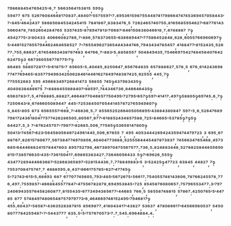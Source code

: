 ⁷⁹⁸⁶⁸⁸⁴⁵⁴⁷⁶⁹⁴²⁵'⁶·⁷,⁵⁶⁶³⁵⁶⁴¹⁵³⁸¹⁵,⁵⁹⁵‽⁵⁹⁴⁷⁷,⁶⁷⁵,⁵²⁶⁷⁶⁰⁸⁴⁶⁴⁸¹⁷⁰⁸³⁷:⁴⁸⁴⁰⁷′⁵⁵⁷⁵⁵⁹⁷′⁷:⁸⁹⁵³⁶¹⁵⁹⁸⁷⁵⁵⁴⁴⁸⁷⁴¹⁷⁹⁸⁶⁶⁴⁷⁴⁷⁴⁵³⁶⁹⁴⁵⁷⁰⁵⁸⁴⁴³′⁷'⁸⁴⁵′⁴⁶⁴²⁴³⁷,⁵⁸⁶⁸⁵⁰⁸⁴⁵³⁴²⁴⁵⁴¹⁵,⁷⁸⁴¹⁸⁶⁷·⁸³⁸³⁴⁷⁶·⁵,⁷²⁶²⁴⁶⁵⁷⁴⁰⁷⁵⁵:⁸¹⁶⁵⁶⁸⁵⁹⁵⁴⁶²⁷′⁶⁸⁷⁷⁶¹⁴³⁵⁶⁶⁰⁴⁷⁸·⁷⁸⁵²⁶⁰⁴²⁸⁴⁷⁶⁵,⁵³⁵⁷⁴³⁵'⁸⁷⁸⁹⁴⁷⁸¹³′⁷⁰⁶⁸⁷′⁸⁴⁶¹⁵⁰⁸³⁸⁰⁴⁶⁶¹⁸·⁷:⁶⁷⁴⁸⁸⁸⁷,⁷‽⁴⁹⁴²⁷⁷⁵'³′⁸⁰⁴³³,⁴⁰⁶⁶⁶⁰⁸²⁷⁸⁶·⁷'⁸⁸⁶·⁵⁷⁸³⁷³⁶⁵⁵'⁶³⁸⁶⁸⁹⁴⁴⁷′⁷⁷⁵⁸⁶⁴⁵²⁸⁴⁸·⁶²⁸·⁶⁰⁵⁵⁷⁶⁶⁹⁶⁰⁶⁹⁷‽⁵′⁴⁴⁶¹⁵²⁷⁶⁵⁵⁷⁹⁴⁴⁶²⁴⁶⁴⁶⁵⁸⁵²⁷,⁷'⁷⁶⁵⁵⁴⁹⁶²⁷³⁶⁵⁴⁴⁴³⁴⁴⁷⁴⁶·⁷⁹⁴³⁴³⁴⁷⁸⁵⁴⁵⁷,⁴¹⁸⁸⁴⁷⁷′⁸¹⁵²⁴³⁵·⁵²⁶⁷⁷:⁷⁵⁵·⁶⁸⁶³⁷:⁶⁷⁴⁵⁴⁶⁶³⁴³⁸⁷⁶⁷⁴⁸³,⁶⁴⁷⁶⁶·⁷'⁸⁸³′⁵:⁸⁸⁵⁸⁵⁵⁷,⁵⁰⁴⁸⁴⁹⁴³⁵·⁷⁵⁴⁶⁶⁹⁷⁵⁴²⁷⁴⁸⁴⁵⁸⁴⁰⁷⁶⁴²⁶²⁴⁷⁵‽³,⁶⁶⁷³⁶⁰⁵⁵⁶⁷⁷⁶⁷⁷⁵′⁷‽⁸⁶⁴⁸⁵,⁵⁸⁸⁰⁷²⁸¹⁷'⁵′⁶¹⁸⁷⁵′⁷,⁶⁵⁶⁰⁵'⁵:⁴⁰⁴⁸⁵·⁸²⁵⁰⁶⁴⁷·⁶⁵⁶⁷⁶⁴⁸³⁵,⁶⁵⁷⁸⁸⁸⁶²⁷·⁵⁷⁸·⁵,⁶⁷⁶·⁶¹⁴²⁴³⁶⁹⁸⁷⁷⁴⁷⁷⁶⁹⁴⁶⁵'⁸³⁵⁷⁷⁹⁴⁹⁶³⁴²⁵⁰⁶²⁸⁴⁶¹⁴⁴⁶¹⁶²⁷⁸⁴⁹⁷⁴⁸³⁸⁷⁴²⁵·⁶²⁵⁵⁵,⁴⁴⁵·⁷‽⁷⁷⁵⁵⁵²⁶⁸³,⁵⁹⁵,⁴⁵⁶⁶⁸³⁴⁹⁷²⁶⁸⁴¹⁴⁷³,⁵⁶⁸⁵⁵,⁷⁴⁵‽⁴³⁷⁹⁸³⁴³⁵‽⁴⁰⁴⁰⁸³⁸⁴⁸⁸⁶⁷⁵,⁷'⁸⁸⁸⁸⁴⁵⁵⁸⁸⁸⁴⁰⁷′⁸⁸⁵⁹⁷:⁷⁴⁴³⁴⁶⁷³⁶·⁸⁴⁶⁶⁴⁶⁴³⁵‽⁶⁵⁶³⁷⁸³′⁷:⁵·⁴⁷⁶⁸⁸⁸⁵:⁸⁸⁸²⁷:⁴⁶⁶⁴⁸⁷⁷⁰⁴⁶⁸⁵⁷⁷⁵⁰⁴⁹⁵′⁷²⁷⁹⁵′⁶⁵⁷‽⁵⁹⁷′⁴¹⁴¹⁷:⁴⁹⁷‽⁵⁸⁸⁰⁵‽⁶⁹⁷⁴⁵:⁶·⁷‽⁷²⁵⁰⁶⁴³′⁸·⁶⁷⁴⁶⁶⁰⁵⁰⁸⁹⁴⁴⁷,⁴⁴⁵'⁷²⁵³⁸⁴⁵⁰⁷⁰⁵⁴⁴¹⁴⁵⁷⁸⁷²⁷⁶⁵⁹⁴⁹⁸⁰⁷‽⁵·⁸⁴⁵'⁸⁰⁵,⁸⁷³,⁶⁵⁶⁵⁵⁵⁷′⁶⁸⁸·⁷'⁴⁶⁸³⁶·⁵:⁷,⁸⁵⁵⁶⁵²⁵²⁶⁶⁴⁰⁵⁰⁵⁶⁸⁹⁵′⁴³⁸⁸⁴³⁸⁰⁸⁴⁷,⁵⁹⁷'⁵·⁶·⁵²⁶⁴⁷⁶⁸⁹⁷⁹⁸¹⁷²⁴³⁶¹⁸⁰⁴⁷⁷⁵⁷⁷⁴²⁶²⁸⁶⁵⁰⁵:⁸⁰⁵⁶⁷·⁶⁷⁷'⁶¹⁸⁸⁵²⁴³⁴⁸⁵⁷⁵⁸⁸·⁷²⁵'⁸⁴⁶⁰⁵'⁵³⁷⁸⁵‽⁷‽⁵‽⁶⁴⁴²⁷:⁵·³,⁷'⁸⁷⁶²⁴⁵⁷⁵⁷'⁷⁹⁸⁷⁷′⁸²⁶⁸⁵:⁵⁰⁶·⁷⁷⁵⁸⁵‽⁵³⁶⁵⁸¹⁴⁷⁸⁰⁵‽⁵⁰⁴¹³′⁷⁴⁵⁶⁷′⁶²³′⁵⁶⁴⁵⁸⁰⁵⁶⁴⁶⁷²⁴⁹⁶¹⁴⁴⁵·⁵⁰⁶·⁶⁷⁶⁵⁵,⁷,⁴⁹⁵,⁴⁰⁵³⁴⁴⁴²⁶⁹⁴²⁴³⁵⁹⁴⁷⁴⁴⁷⁹⁷²³,³,⁶⁹⁵·⁶⁷⁸⁸⁷⁶⁷:⁸²⁶¹⁵⁷⁸⁰⁶⁷⁷·⁵⁶⁷³⁸⁴⁷⁷⁴⁹⁷⁰⁸⁵⁶·⁴⁰⁴⁰⁴⁷⁷³⁶⁸⁸·⁵²⁵⁵⁵⁶⁴⁴⁴⁵⁴⁸⁷⁸⁷³⁸³⁷,⁷⁴⁵⁶⁶³⁴⁷⁶⁵⁴⁶⁸·⁴⁵⁷³⁶⁸⁵′⁶⁴⁴⁴⁶⁸⁸²⁴¹⁵⁷⁸⁴⁴⁷⁸⁰³,⁸⁹⁵⁷⁵²⁷⁹⁸·⁴⁶⁷³⁸⁹⁷⁰⁴⁷⁵⁵⁶⁷⁵⁷⁷:⁷³⁶·⁵:⁸²⁴⁸⁸³⁴⁴⁸·⁵²⁷⁸⁸²⁵⁸⁴⁴⁸⁵⁵⁶⁵⁰⁸¹⁵′⁷³⁸⁵⁷⁶⁶³⁵′⁴³⁵'⁷³⁶¹⁵⁰⁴¹⁷:⁶⁹⁸⁶⁵³⁸³⁴²⁷:⁷³⁶⁴⁶⁰⁵⁶⁴³³,⁵‽⁷′⁶⁹⁶²⁶·⁵⁵⁵‽⁴³⁴⁷⁷²⁸⁹⁴⁴⁴⁶⁶³⁶⁸⁷′⁵²⁸⁶⁸³⁶⁵⁸⁹⁷'⁵²⁸¹⁵⁴⁴³⁶·⁷:⁷⁷⁸⁸⁴⁹⁸⁸³′⁵,³′⁵²⁴²⁵‽⁴⁷⁷²³,⁶³⁸⁴⁵,⁴⁴⁸²⁷,⁷‽⁷⁵⁵³⁷⁰⁸⁴⁷⁵⁷⁴⁷·⁷,⁴⁸⁸⁸⁵⁹⁵:⁸·⁴³⁷′⁸⁶⁶¹⁷⁵⁷⁸⁵'⁶²⁷′⁴⁷⁷⁴⁵‽⁵'⁷²⁷⁴³′⁶¹⁵′⁵:⁶⁸⁶⁹³,⁶⁸⁷,⁶⁷⁷⁰⁷⁷⁴⁹⁸⁰⁵:⁷⁹³′⁴⁸⁵′⁵⁶⁷²⁶⁷⁵'⁵⁶⁶¹⁷:⁷⁵⁴⁰⁵⁵⁷⁴⁸¹⁴³⁶⁰⁶·⁷⁸⁷⁶⁶²⁴⁵⁵⁷⁸·⁷⁷⁶·⁴⁹⁷:⁷⁵⁵⁹⁸⁵⁷'⁴⁶⁶⁸⁸⁴⁵⁵⁷⁷⁸⁴⁷'⁴⁷⁵⁵⁶⁷⁸²⁸⁷⁸·⁶⁹⁴⁹⁵³⁸⁴⁵'⁷²⁵,⁸⁵⁴⁵⁸⁷⁶⁰⁸⁰⁶⁵⁷:⁷⁵⁷⁹⁶⁵⁵³⁴⁷⁷:³′⁷⁹⁷²⁴⁰⁶⁹⁴³⁵⁵⁷⁶⁴⁵⁸²⁶⁰⁸⁷⁷·⁸¹⁵⁵⁴³⁵'⁶⁷⁷³⁴⁹⁴³⁸⁵⁶⁷⁷'⁴⁴⁶⁸⁵,⁷⁶⁶·⁵,⁵⁸⁵⁵⁸⁷⁴⁸⁸¹⁵,⁵⁷⁸⁶⁷:⁴²⁵⁰⁷⁶⁵′⁵′⁴⁴⁷⁸⁵,⁸⁷⁷,⁵⁷⁴⁸⁴⁹⁷⁴⁸⁰⁶⁵⁴⁸⁷⁵⁷⁹⁷⁹⁷⁷³′⁶·⁴⁶⁴⁶⁶⁹⁷⁴⁶¹⁵²⁴⁹⁵′⁷⁹⁴⁶⁸¹⁷‽⁴⁵⁵:⁶⁰⁴³⁷'⁵⁸⁵⁸⁷'⁴³⁶³⁵²⁸³⁸⁷⁸¹⁵,⁸⁵⁶⁹⁸⁷⁷·⁴¹⁸⁰⁴³⁴¹⁷′⁴³⁸²⁷,⁵³⁶³⁷,⁴⁷⁸⁰⁸⁶⁶¹⁷′⁶⁴⁵⁶⁶⁹⁸⁰⁵³⁷,⁵⁴⁵⁰⁸⁰⁷⁷⁷⁸⁴²⁵⁹⁴⁸⁷'⁷'⁵⁴⁴³⁷⁷⁷,⁸³⁵:⁵'⁵′⁷⁵⁷⁶⁷⁰⁵⁷³′⁷:⁷·⁵⁴⁵:⁶⁹⁶⁴⁸⁸⁴:⁴: